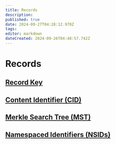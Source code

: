 ```yaml
---
title: Records
description: 
published: true
date: 2024-09-27T04:28:12.970Z
tags: 
editor: markdown
dateCreated: 2024-09-26T04:48:57.742Z
---
```


# Records

## [Record Key](/AT_Protocol/Core_Components/Personal_Data_Server/Personal_Data_Repositories/Records/Record_Key)

## [Content Identifier (CID)](/AT_Protocol/Core_Components/Personal_Data_Server/Personal_Data_Repositories/Records/Content_Identifier_(CID))

## [Merkle Search Tree (MST)](/AT_Protocol/Core_Components/Personal_Data_Server/Personal_Data_Repositories/Records/Merkle_Search_Tree_MST)

## [Namespaced Identifiers (NSIDs)](/AT_Protocol/Core_Components/Personal_Data_Server/Personal_Data_Repositories/Records/Namespaced_Identifiers_(NSIDs))